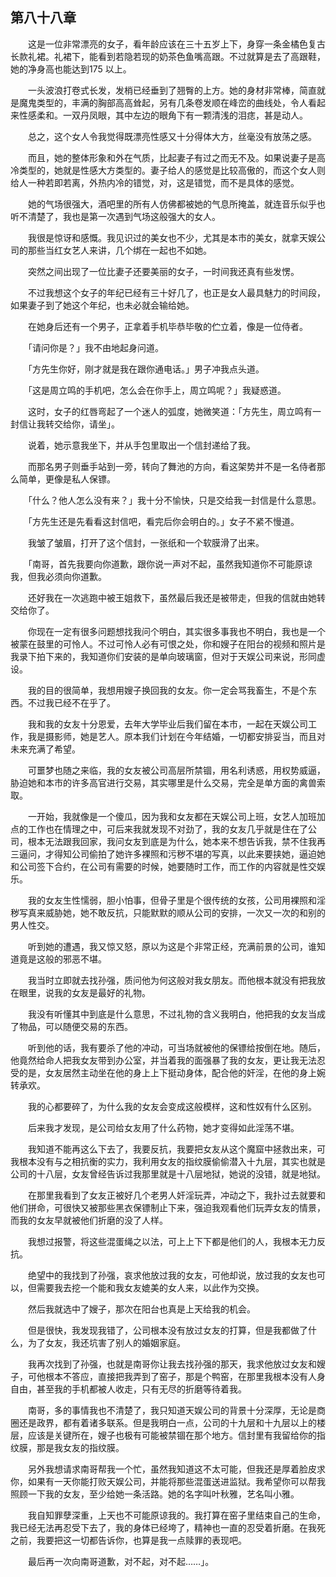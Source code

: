 ## 第八十八章

　　这是一位非常漂亮的女子，看年龄应该在三十五岁上下，身穿一条金橘色复古长款礼裙。礼裙下，能看到若隐若现的奶茶色鱼嘴高跟。不过就算是去了高跟鞋，她的净身高也能达到175 以上。

　　一头波浪打卷式长发，发梢已经垂到了翘臀的上方。她的身材非常棒，简直就是魔鬼类型的，丰满的胸部高高耸起，另有几条卷发顺在峰峦的曲线处，令人看起来性感柔和。一双丹凤眼，其中左边的眼角下有一颗清浅的泪痣，甚是动人。

　　总之，这个女人令我觉得既漂亮性感又十分得体大方，丝毫没有放荡之感。

　　而且，她的整体形象和外在气质，比起妻子有过之而无不及。如果说妻子是高冷类型的，她就是性感大方类型的。妻子给人的感觉是比较高傲的，而这个女人则给人一种若即若离，外热内冷的错觉，对，这是错觉，而不是具体的感觉。

　　她的气场很强大，酒吧里的所有人仿佛都被她的气息所掩盖，就连音乐似乎也听不清楚了，我也是第一次遇到气场这般强大的女人。

　　我很是惊讶和感慨。我见识过的美女也不少，尤其是本市的美女，就拿天娱公司的那些当红女艺人来讲，几个绑在一起也不如她。

　　突然之间出现了一位比妻子还要美丽的女子，一时间我还真有些发愣。

　　不过我想这个女子的年纪已经有三十好几了，也正是女人最具魅力的时间段，如果妻子到了她这个年纪，也未必就会输给她。

　　在她身后还有一个男子，正拿着手机毕恭毕敬的伫立着，像是一位侍者。

　　「请问你是？」我不由地起身问道。

　　「方先生你好，刚才就是我在跟你通电话。」男子冲我点头道。

　　「这是周立鸣的手机吧，怎么会在你手上，周立鸣呢？」我疑惑道。

　　这时，女子的红唇弯起了一个迷人的弧度，她微笑道：「方先生，周立鸣有一封信让我转交给你，请坐」。

　　说着，她示意我坐下，并从手包里取出一个信封递给了我。

　　而那名男子则垂手站到一旁，转向了舞池的方向，看这架势并不是一名侍者那么简单，更像是私人保镖。

　　「什么？他人怎么没有来？」我十分不愉快，只是交给我一封信是什么意思。

　　「方先生还是先看看这封信吧，看完后你会明白的。」女子不紧不慢道。

　　我皱了皱眉，打开了这个信封，一张纸和一个软膜滑了出来。

　　「南哥，首先我要向你道歉，跟你说一声对不起，虽然我知道你不可能原谅我，但我必须向你道歉。

　　还好我在一次逃跑中被王姐救下，虽然最后我还是被带走，但我的信就由她转交给你了。

　　你现在一定有很多问题想找我问个明白，其实很多事我也不明白，我也是一个被蒙在鼓里的可怜人。不过可怜人必有可恨之处，你和嫂子在阳台的视频和照片是我录下拍下来的，我知道你们安装的是单向玻璃窗，但对于天娱公司来说，形同虚设。

　　我的目的很简单，我想用嫂子换回我的女友。你一定会骂我畜生，不是个东西。不过我已经不在乎了。

　　我和我的女友十分恩爱，去年大学毕业后我们留在本市，一起在天娱公司工作，我是摄影师，她是艺人。原本我们计划在今年结婚，一切都安排妥当，而且对未来充满了希望。

　　可噩梦也随之来临，我的女友被公司高层所禁锢，用名利诱惑，用权势威逼，胁迫她和本市的许多高官进行交易，其实哪里是什么交易，完全是单方面的禽兽索取。

　　一开始，我就像是一个傻瓜，因为我和女友都在天娱公司上班，女艺人加班加点的工作也在情理之中，可后来我就发现不对劲了，我的女友几乎就是住在了公司，根本无法跟我回家，我问女友到底是为什么，她本来不想告诉我，禁不住我再三逼问，才得知公司偷拍了她许多裸照和污秽不堪的写真，以此来要挟她，逼迫她和公司签下合约，在公司有需要的时候，她要随时工作，而工作的内容就是性交娱乐。

　　我的女友生性懦弱，胆小怕事，但骨子里是个很传统的女孩，公司用裸照和淫秽写真来威胁她，她不敢反抗，只能默默的顺从公司的安排，一次又一次的和别的男人性交。

　　听到她的遭遇，我又惊又怒，原以为这是个非常正经，充满前景的公司，谁知道竟是这般的邪恶不堪。

　　我当时立即就去找孙强，质问他为何这般对我女朋友。而他根本就没有把我放在眼里，说我的女友是最好的礼物。

　　我没有听懂其中到底是什么意思，不过礼物的含义我明白，他把我的女友当成了物品，可以随便交易的东西。

　　听到他的话，我有要杀了他的冲动，可当场就被他的保镖给按倒在地。随后，他竟然给命人把我女友带到办公室，并当着我的面强暴了我的女友，更让我无法忍受的是，女友居然主动坐在他的身上上下挺动身体，配合他的奸淫，在他的身上婉转承欢。

　　我的心都要碎了，为什么我的女友会变成这般模样，这和性奴有什么区别。

　　后来我才发现，是公司给女友用了什么药物，她才变得如此淫荡不堪。

　　我知道不能再这么下去了，我要反抗，我要把女友从这个魔窟中拯救出来，可我根本没有与之相抗衡的实力，我利用女友的指纹膜偷偷潜入十九层，其实也就是公司的十八层，女友曾经告诉过我那里就是十八层地狱，她说的没错，就是地狱。

　　在那里我看到了女友正被好几个老男人奸淫玩弄，冲动之下，我扑过去就要和他们拼命，可很快又被那些黑衣保镖制止下来，强迫我观看他们玩弄女友的情景，而我的女友早就被他们折磨的没了人样。

　　我想过报警，将这些混蛋绳之以法，可上上下下都是他们的人，我根本无力反抗。

　　绝望中的我找到了孙强，哀求他放过我的女友，可他却说，放过我的女友也可以，但需要我去挖一个能和我女友媲美的女人来，以此作为交换。

　　然后我就选中了嫂子，那次在阳台也真是上天给我的机会。

　　但是很快，我发现我错了，公司根本没有放过女友的打算，但是我都做了什么，为了女友，我还坑害了别人的婚姻家庭。

　　我再次找到了孙强，也就是南哥你让我去找孙强的那天，我求他放过女友和嫂子，可他根本不答应，直接把我弄到了窑子，那是个鸭窑，在那里我根本没有人身自由，甚至我的手机都被人收走，只有无尽的折磨等待着我。

　　南哥，多的事情我也不清楚了，我只知道天娱公司的背景十分深厚，无论是商圈还是政界，都有着诸多联系。但是我明白一点，公司的十九层和十九层以上的楼层，应该是关键所在，嫂子也极有可能被禁锢在那个地方。信封里有我留给你的指纹膜，那是我女友的指纹膜。

　　另外我想请求南哥帮我一个忙，虽然我知道这不太可能，但我还是厚着脸皮求你，如果有一天你能打败天娱公司，并能将那些混蛋送进监狱。我希望你可以帮我照顾一下我的女友，至少给她一条活路。她的名字叫叶秋雅，艺名叫小雅。

　　我自知罪孽深重，上天也不可能原谅我的。我打算在窑子里结束自己的生命，我已经无法再忍受下去了，我的身体已经垮了，精神也一直的忍受着折磨。在我死之前，我要把这一切都告诉你，也算是我一点赎罪的表现吧。

　　最后再一次向南哥道歉，对不起，对不起……」。
